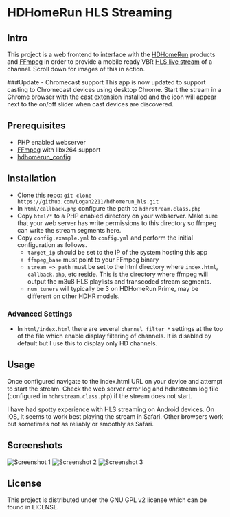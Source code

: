 # HDHomeRun HLS Streaming
## Intro
This project is a web frontend to interface with the [HDHomeRun](http://www.silicondust.com/) products and [FFmpeg](https://www.ffmpeg.org/) in order to provide a mobile ready VBR [HLS live stream](http://en.wikipedia.org/wiki/HTTP_Live_Streaming) of a channel. Scroll down for images of this in action.

###Update - Chromecast support
This app is now updated to support casting to Chromecast devices using desktop Chrome. Start the stream in a Chrome browser with the cast extension installed and the icon will appear next to the on/off slider when cast devices are discovered.

## Prerequisites
* PHP enabled webserver
* [FFmpeg](https://www.ffmpeg.org/) with libx264 support
* [hdhomerun_config](http://www.silicondust.com/support/downloads/)

## Installation
* Clone this repo: `git clone https://github.com/Logan2211/hdhomerun_hls.git`
* In `html/callback.php` configure the path to `hdhrstream.class.php`
* Copy `html/*` to a PHP enabled directory on your webserver. Make sure that your web server has write permissions to this directory so ffmpeg can write the stream segments here.
* Copy `config.example.yml` to `config.yml` and perform the initial configuration as follows.
	* `target_ip` should be set to the IP of the system hosting this app
	* `ffmpeg_base` must point to your FFmpeg binary
	* `stream => path` must be set to the html directory where `index.html`, `callback.php`, etc reside. This is the directory where ffmpeg will output the m3u8 HLS playlists and transcoded stream segments.
	* `num_tuners` will typically be 3 on HDHomeRun Prime, may be different on other HDHR models.

### Advanced Settings
* In `html/index.html` there are several `channel_filter_*` settings at the top of the file which enable display filtering of channels. It is disabled by default but I use this to display only HD channels.

## Usage
Once configured navigate to the index.html URL on your device and attempt to start the stream. Check the web server error log and hdhrstream log file (configured in `hdhrstream.class.php`) if the stream does not start.

I have had spotty experience with HLS streaming on Android devices. On iOS, it seems to work best playing the stream in Safari. Other browsers work but sometimes not as reliably or smoothly as Safari.

## Screenshots
![Screenshot 1](http://i.imgur.com/Xz3gt5a.png) ![Screenshot 2](http://i.imgur.com/pTWCmHd.png) ![Screenshot 3](http://i.imgur.com/zWMGDS8.png)

## License

This project is distributed under the GNU GPL v2 license which can be found in LICENSE.
